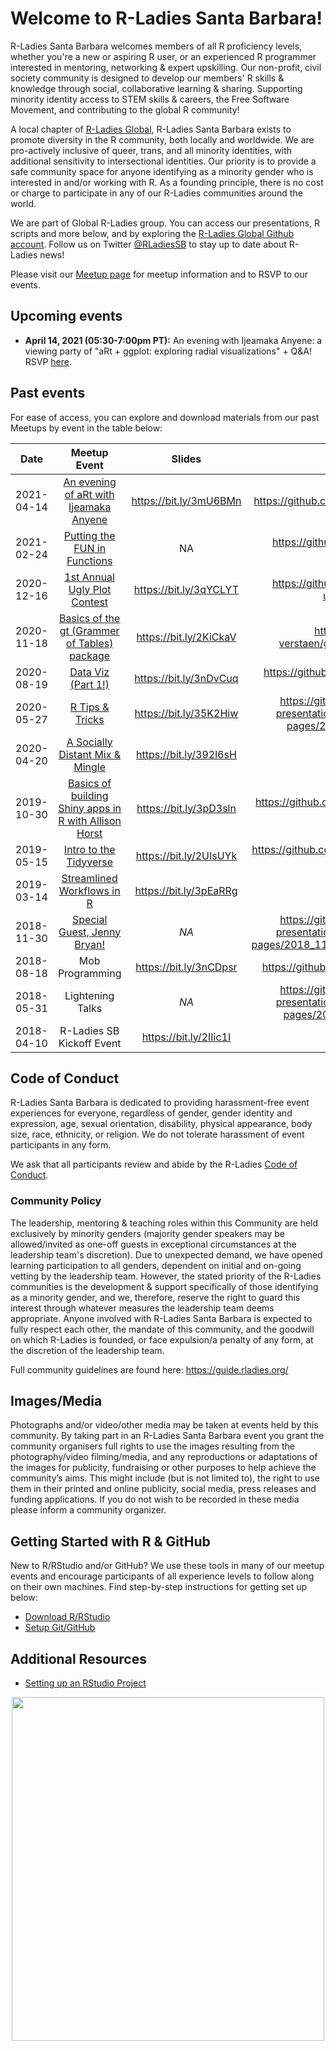 # Welcome to R-Ladies Santa Barbara! 

R-Ladies Santa Barbara welcomes members of all R proficiency levels, whether you're a new or aspiring R user, or an experienced R programmer interested in mentoring, networking & expert upskilling. Our non-profit, civil society community is designed to develop our members' R skills & knowledge through social, collaborative learning & sharing. Supporting minority identity access to STEM skills & careers, the Free Software Movement, and contributing to the global R community!

A local chapter of [R-Ladies Global](https://rladies.org/), R-Ladies Santa Barbara exists to promote diversity in the R community, both locally and worldwide. We are pro-actively inclusive of queer, trans, and all minority identities, with additional sensitivity to intersectional identities. Our priority is to provide a safe community space for anyone identifying as a minority gender who is interested in and/or working with R. As a founding principle, there is no cost or charge to participate in any of our R-Ladies communities around the world.

We are part of Global R-Ladies group. You can access our presentations, R scripts and more below, and by exploring the [R-Ladies Global Github account](https://github.com/rladies). Follow us on Twitter [@RLadiesSB](https://twitter.com/rladiessb?lang=en) to stay up to date about R-Ladies news!

Please visit our [Meetup page](https://www.meetup.com/rladies-santa-barbara/) for meetup information and to RSVP to our events.

## Upcoming events

- **April 14, 2021 (05:30-7:00pm PT):** An evening with Ijeamaka Anyene: a viewing party of "aRt + ggplot: exploring radial visualizations" + Q&A! RSVP [here](https://www.meetup.com/rladies-santa-barbara/events/277387983/?_xtd=gatlbWFpbF9jbGlja9oAJGU2YmNmMTg2LTNlODktNDU0Mi04ODg2LTQ4ZWVjZTQ4NjZmMw).

## Past events

For ease of access, you can explore and download materials from our past Meetups by event in the table below:

| Date  | Meetup Event |  Slides | GitHub Repo | Event Recording |
| :-: | :---: | :---: |:---:|:---:|
| 2021-04-14 | [An evening of aRt with Ijeamaka Anyene](https://www.meetup.com/rladies-santa-barbara/events/277387983/) | https://bit.ly/3mU6BMn |https://github.com/Ijeamakaanyene/aRt_ggplot| http://bit.ly/3gfzCks |
| 2021-02-24 | [Putting the FUN in Functions](https://www.meetup.com/rladies-santa-barbara/events/276153970/) | NA |https://github.com/an-bui/RLadiesSB-FUNctions| https://bit.ly/3aUO7qQ |
| 2020-12-16 | [1st Annual Ugly Plot Contest](https://www.meetup.com/rladies-santa-barbara/events/274923365/) | https://bit.ly/3qYCLYT | https://github.com/an-bui/RLadiesSB-ugly_plot_contest | *NA* |
| 2020-11-18 | [Basics of the gt (Grammer of Tables) package](https://www.meetup.com/rladies-santa-barbara/events/274628867/) | https://bit.ly/2KiCkaV | https://github.com/j-verstaen/gt_workshop_SB_R_Ladies | https://bit.ly/3nChz8A |
| 2020-08-19 | [Data Viz (Part 1!)](https://www.meetup.com/rladies-santa-barbara/events/272478115/) | https://bit.ly/3nDvCuq |https://github.com/j-verstaen/RLadiesSB-Data-Viz-Pt1 | *NA* |
| 2020-05-27 | [R Tips & Tricks](https://www.meetup.com/rladies-santa-barbara/events/270727948/) | https://bit.ly/35K2Hiw | https://github.com/rladies/meetup-presentations_santabarbara/tree/gh-pages/2020_05_27_r_tips_tricks | *NA* |
| 2020-04-20 | [A Socially Distant Mix & Mingle](https://www.meetup.com/rladies-santa-barbara/events/270075877/) | https://bit.ly/392l6sH | *NA* | *NA* |
| 2019-10-30 | [Basics of building Shiny apps in R with Allison Horst](https://www.meetup.com/rladies-santa-barbara/events/265474030/) | https://bit.ly/3pD3sln | https://github.com/allisonhorst/shiny-basics-sb-r-ladies | *NA* |
| 2019-05-15 | [Intro to the Tidyverse](https://www.meetup.com/rladies-santa-barbara/events/260710376/) | https://bit.ly/2UIsUYk |https://github.com/samanthacsik/Intro-to-the-Tidyverse | *NA* |
| 2019-03-14 | [Streamlined Workflows in R](https://www.meetup.com/rladies-santa-barbara/events/258825450/) | https://bit.ly/3pEaRRg | *NA* | *NA*|
| 2018-11-30 | [Special Guest, Jenny Bryan!](https://www.meetup.com/rladies-santa-barbara/events/256007290/) | *NA* | https://github.com/rladies/meetup-presentations_santabarbara/tree/gh-pages/2018_11_30_special_guest_jenny_bryan | *NA* |
| 2018-08-18 | Mob Programming | https://bit.ly/3nCDpsr | https://github.com/jules32/rladies-ggplot2 | *NA* |
| 2018-05-31 | Lightening Talks | *NA* |https://github.com/rladies/meetup-presentations_santabarbara/tree/gh-pages/2018_05_31_lightningtalks | *NA* |
| 2018-04-10 | R-Ladies SB Kickoff Event | https://bit.ly/2IIic1I | *NA* | *NA* |

## Code of Conduct

R-Ladies Santa Barbara is dedicated to providing harassment-free event experiences for everyone, regardless of gender, gender identity and expression, age, sexual orientation, disability, physical appearance, body size, race, ethnicity, or religion. We do not tolerate harassment of event participants in any form.

We ask that all participants review and abide by the R-Ladies [Code of Conduct](https://guide.rladies.org/about/coc/).

### Community Policy

The leadership, mentoring & teaching roles within this Community are held exclusively by minority genders (majority gender speakers may be allowed/invited as one-off guests in exceptional circumstances at the leadership team's discretion). Due to unexpected demand, we have opened learning participation to all genders, dependent on initial and on-going vetting by the leadership team. However, the stated priority of the R-Ladies communities is the development & support specifically of those identifying as a minority gender, and we, therefore, reserve the right to guard this interest through whatever measures the leadership team deems appropriate. Anyone involved with R-Ladies Santa Barbara is expected to fully respect each other, the mandate of this community, and the goodwill on which R-Ladies is founded, or face expulsion/a penalty of any form, at the discretion of the leadership team.

Full community guidelines are found here: https://guide.rladies.org/

## Images/Media

Photographs and/or video/other media may be taken at events held by this community. By taking part in an R-Ladies Santa Barbara event you grant the community organisers full rights to use the images resulting from the photography/video filming/media, and any reproductions or adaptations of the images for publicity, fundraising or other purposes to help achieve the community’s aims. This might include (but is not limited to), the right to use them in their printed and online publicity, social media, press releases and funding applications. If you do not wish to be recorded in these media please inform a community organizer.

## Getting Started with R & GitHub

New to R/RStudio and/or GitHub? We use these tools in many of our meetup events and encourage participants of all experience levels to follow along on their own machines. Find step-by-step instructions for getting set up below:

   * [Download R/RStudio](https://docs.google.com/document/d/1KLYC_GcDLYeczSjJmZ5h4y525XILJbbL6r2-MxGCdtw/edit?usp=sharing)
   * [Setup Git/GitHub](https://docs.google.com/document/d/1AQ4zAYxPHOObq-snnnRtEdwCC8TwIJsTHwpaKyvEyoA/edit?usp=sharing)
   
## Additional Resources

   * [Setting up an RStudio Project](https://docs.google.com/document/d/107VCYVyiSzmREd45yyMxnINMr7zCXVZthdgm4-P5sCI/edit?usp=sharing)
 
 <p align="center">
 <img src="https://pbs.twimg.com/media/DsevCOkUwAAEFZU?format=jpg&name=medium" width="500" height="550"> 
 </p>
   

